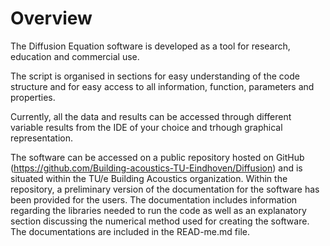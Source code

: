 # Overview

The Diffusion Equation software is developed as a tool for research, education and commercial use.

The script is organised in sections for easy understanding of the code structure and for easy access to all information, function, parameters and properties.

Currently, all the data and results can be accessed through different variable results from the IDE of your choice and trhough graphical representation.

The software can be accessed on a public repository hosted on GitHub (https://github.com/Building-acoustics-TU-Eindhoven/Diffusion) and is situated within the TU/e Building Acoustics organization. Within the repository, a preliminary version of the documentation for the software has been provided for the users. The documentation includes information regarding the libraries needed to run the code as well as an explanatory section discussing the numerical method used for creating the software. The documentations are included in the READ-me.md file.